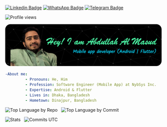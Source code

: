 [![Linkedin Badge](https://img.shields.io/badge/-in/abdullah--almasud-blue?style=social&logo=Linkedin&logoColor=blue&link=https://www.linkedin.com/in/abdullah-almasud/)](https://www.linkedin.com/in/abdullah-almasud/)
[![WhatsApp Badge](http://img.shields.io/badge/+8801737606053-1ca0f1?style=social&logo=whatsapp&logoColor=teal-green&link=https://wa.me/8801737606053)](https://wa.me/8801737606053)
[![Telegram Badge](http://img.shields.io/badge/@almasud__arm-1ca0f1?style=social&logo=telegram&logoColor=blue&link=https://t.me/almasud_arm)](https://t.me/almasud_arm)

![Profile views](https://komarev.com/ghpvc/?username=almasud&style=flat-square)

![Header image](./github-header-image.png)

```yaml
-About me:
         - Pronouns: He, Him
         - Profession: Software Engineer (Mobile App) at NybSys Inc. 
         - Expertise: Android & Flutter
         - Lives in: Dhaka, Bangladesh
         - Hometown: Dinajpur, Bangladesh

```

![Top Language by Repo](http://github-profile-summary-cards.vercel.app/api/cards/repos-per-language?username=almasud&theme=github_dark)
&nbsp;
![Top Language by Commit](http://github-profile-summary-cards.vercel.app/api/cards/most-commit-language?username=almasud&theme=github_dark)

![Stats](http://github-profile-summary-cards.vercel.app/api/cards/stats?username=almasud&theme=github_dark)
&nbsp;
![Commits UTC](http://github-profile-summary-cards.vercel.app/api/cards/productive-time?username=almasud&theme=github_dark&utcOffset=6)

<!-- [![Twitter almasud_arm](https://github-readme-twitter.gazf.vercel.app/api?id=almasud_arm)](https://twitter.com/almasud_arm) -->
